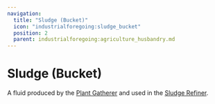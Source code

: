 ```yaml
---
navigation:
  title: "Sludge (Bucket)"
  icon: "industrialforegoing:sludge_bucket"
  position: 2
  parent: industrialforegoing:agriculture_husbandry.md
---
```


# Sludge (Bucket)

A fluid produced by the [Plant Gatherer](./plant_gatherer.md) and used in the [Sludge Refiner](../sludge_refiner.md).

